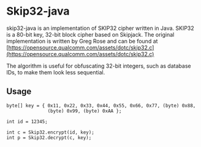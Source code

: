 # Skip32-java

skip32-java is an implementation of SKIP32 cipher written in Java. SKIP32 is a 80-bit key, 32-bit block cipher based on Skipjack. The original implementation is written by Greg Rose and can be found at [https://opensource.qualcomm.com/assets/dotc/skip32.c](https://opensource.qualcomm.com/assets/dotc/skip32.c)

The algorithm is useful for obfuscating 32-bit integers, such as database IDs, to make them look less sequential.

## Usage


    byte[] key = { 0x11, 0x22, 0x33, 0x44, 0x55, 0x66, 0x77, (byte) 0x88,
                   (byte) 0x99, (byte) 0xAA };

    int id = 12345;

    int c = Skip32.encrypt(id, key);
    int p = Skip32.decrypt(c, key);
    
